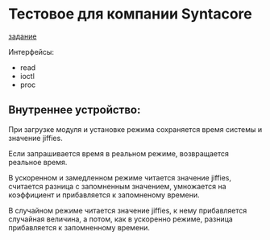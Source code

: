 # Тестовое для компании Syntacore
[задание](https://syntacore.com/media/files/trial_task_sw.pdf)

Интерфейсы:
- read
- ioctl
- proc

## Внутреннее устройство:
При загрузке модуля и установке режима сохраняется время системы и значение jiffies. 

Если запрашивается время в реальном режиме, возвращается реальное время. 

В ускоренном и замедленном режиме читается значение jiffies, считается разница с запомненным значением, умножается на коэффициент и прибавляется к запомненому времени.

В случайном режиме читается значение jiffies, к нему прибавляется случайная величина, а потом, как в ускоренно режиме, разница прибавляется к запомненному времени.
